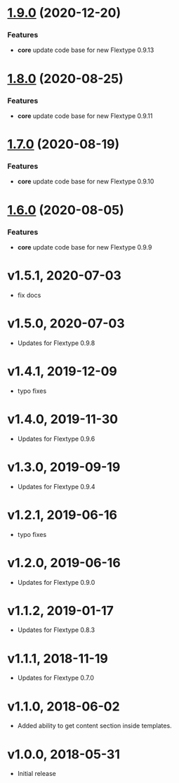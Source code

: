 <a name="1.9.0"></a>
# [1.9.0](https://github.com/flextype-plugins/section) (2020-12-20)

### Features

* **core** update code base for new Flextype 0.9.13

<a name="1.8.0"></a>
# [1.8.0](https://github.com/flextype-plugins/section) (2020-08-25)

### Features

* **core** update code base for new Flextype 0.9.11

<a name="1.7.0"></a>
# [1.7.0](https://github.com/flextype-plugins/section) (2020-08-19)

### Features

* **core** update code base for new Flextype 0.9.10

<a name="1.6.0"></a>
# [1.6.0](https://github.com/flextype-plugins/section) (2020-08-05)

### Features

* **core** update code base for new Flextype 0.9.9

# v1.5.1, 2020-07-03
* fix docs

# v1.5.0, 2020-07-03
* Updates for Flextype 0.9.8

# v1.4.1, 2019-12-09
* typo fixes

# v1.4.0, 2019-11-30
* Updates for Flextype 0.9.6

# v1.3.0, 2019-09-19
* Updates for Flextype 0.9.4

# v1.2.1, 2019-06-16
* typo fixes

# v1.2.0, 2019-06-16
* Updates for Flextype 0.9.0

# v1.1.2, 2019-01-17
* Updates for Flextype 0.8.3

# v1.1.1, 2018-11-19
* Updates for Flextype 0.7.0

# v1.1.0, 2018-06-02
* Added ability to get content section inside templates.

# v1.0.0, 2018-05-31
* Initial release

